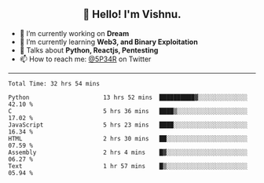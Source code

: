 <h2 align="center">👋 Hello! I'm Vishnu.</h2>


- 🔭 I’m currently working on **Dream**
- 🌱 I’m currently learning **Web3, and Binary Exploitation**
- 💬 Talks about **Python, Reactjs, Pentesting**
- 📫 How to reach me: [@5P34R](https://twitter.com/Vishnu27302693) on Twitter

---
<!--START_SECTION:waka-->

```text
Total Time: 32 hrs 54 mins

Python                     13 hrs 52 mins  ██████████▓░░░░░░░░░░░░░░   42.10 %
C                          5 hrs 36 mins   ████▒░░░░░░░░░░░░░░░░░░░░   17.02 %
JavaScript                 5 hrs 23 mins   ████░░░░░░░░░░░░░░░░░░░░░   16.34 %
HTML                       2 hrs 30 mins   ██░░░░░░░░░░░░░░░░░░░░░░░   07.59 %
Assembly                   2 hrs 4 mins    █▓░░░░░░░░░░░░░░░░░░░░░░░   06.27 %
Text                       1 hr 57 mins    █▒░░░░░░░░░░░░░░░░░░░░░░░   05.94 %
```

<!--END_SECTION:waka-->
